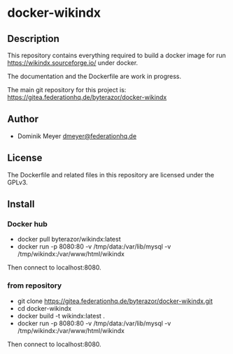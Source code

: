 # docker-wikindx

## Description

This repository contains everything required to build a docker image for
run https://wikindx.sourceforge.io/ under docker.

The documentation and the Dockerfile are work in progress.

The main git repository for this project is: https://gitea.federationhq.de/byterazor/docker-wikindx

## Author

- Dominik Meyer <dmeyer@federationhq.de>

## License

The Dockerfile and related files in this repository are licensed under
the GPLv3.

## Install

### Docker hub

- docker pull byterazor/wikindx:latest
- docker run -p 8080:80 -v /tmp/data:/var/lib/mysql -v /tmp/wikindx:/var/www/html/wikindx

Then connect to localhost:8080.

### from repository

- git clone https://gitea.federationhq.de/byterazor/docker-wikindx.git
- cd docker-wikindx
- docker build -t wikindx:latest .
- docker run -p 8080:80 -v /tmp/data:/var/lib/mysql -v /tmp/wikindx:/var/www/html/wikindx

Then connect to localhost:8080.
